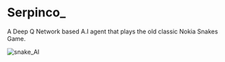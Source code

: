 # Serpinco_
A Deep Q Network based A.I agent that plays the old classic Nokia Snakes Game.


![snake_AI](https://user-images.githubusercontent.com/36446402/59549759-f5dc8800-8f7f-11e9-9059-f768c94295d0.gif)
